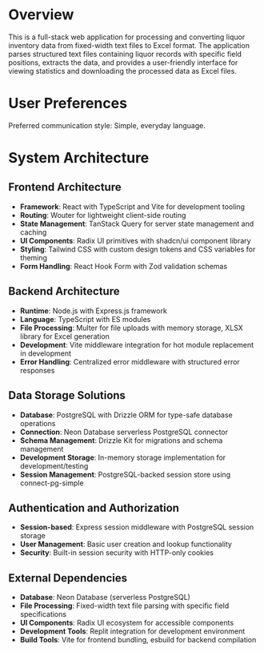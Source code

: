 # Overview

This is a full-stack web application for processing and converting liquor inventory data from fixed-width text files to Excel format. The application parses structured text files containing liquor records with specific field positions, extracts the data, and provides a user-friendly interface for viewing statistics and downloading the processed data as Excel files.

# User Preferences

Preferred communication style: Simple, everyday language.

# System Architecture

## Frontend Architecture
- **Framework**: React with TypeScript and Vite for development tooling
- **Routing**: Wouter for lightweight client-side routing
- **State Management**: TanStack Query for server state management and caching
- **UI Components**: Radix UI primitives with shadcn/ui component library
- **Styling**: Tailwind CSS with custom design tokens and CSS variables for theming
- **Form Handling**: React Hook Form with Zod validation schemas

## Backend Architecture
- **Runtime**: Node.js with Express.js framework
- **Language**: TypeScript with ES modules
- **File Processing**: Multer for file uploads with memory storage, XLSX library for Excel generation
- **Development**: Vite middleware integration for hot module replacement in development
- **Error Handling**: Centralized error middleware with structured error responses

## Data Storage Solutions
- **Database**: PostgreSQL with Drizzle ORM for type-safe database operations
- **Connection**: Neon Database serverless PostgreSQL connector
- **Schema Management**: Drizzle Kit for migrations and schema management
- **Development Storage**: In-memory storage implementation for development/testing
- **Session Management**: PostgreSQL-backed session store using connect-pg-simple

## Authentication and Authorization
- **Session-based**: Express session middleware with PostgreSQL session storage
- **User Management**: Basic user creation and lookup functionality
- **Security**: Built-in session security with HTTP-only cookies

## External Dependencies
- **Database**: Neon Database (serverless PostgreSQL)
- **File Processing**: Fixed-width text file parsing with specific field specifications
- **UI Components**: Radix UI ecosystem for accessible components
- **Development Tools**: Replit integration for development environment
- **Build Tools**: Vite for frontend bundling, esbuild for backend compilation